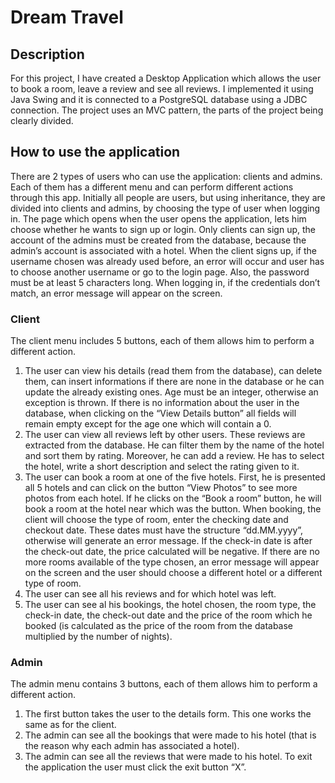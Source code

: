 # Dream Travel
## Description
For this project, I have created a Desktop Application which allows the user to book a room, leave a review and see all reviews. I implemented it using Java Swing and it is connected to a PostgreSQL database using a JDBC connection. The project uses an MVC pattern, the parts of the project being clearly divided.

## How to use the application
There are 2 types of users who can use the application: clients and admins. Each of them has a different menu and can perform different actions through this app. Initially all people are users, but using inheritance, they are divided into clients and admins, by choosing the type of user when logging in.
The page which opens when the user opens the application, lets him choose whether he wants to sign up or login. Only clients can sign up, the account of the admins must be created from the database, because the admin’s account is associated with a hotel. When the client signs up, if the username chosen was already used before, an error will occur and user has to choose another username or go to the login page. Also, the password must be at least 5 characters long. When logging in, if the credentials don’t match, an error message will appear on the screen.
### Client
The client menu includes 5 buttons, each of them allows him to perform a different action. 
1.	The user can view his details (read them from the database), can delete them, can insert informations if there are none in the database or he can update the already existing ones. Age must be an integer, otherwise an exception is thrown. If there is no information about the user in the database, when clicking on the “View Details button” all fields will remain empty except for the age one which will contain a 0.
2.	The user can view all reviews left by other users. These reviews are extracted from the database. He can filter them by the name of the hotel and sort them by rating. Moreover, he can add a review. He has to select the hotel, write a short description and select the rating given to it.
3.	The user can book a room at one of the five hotels. First, he is presented all 5 hotels and can click on the button “View Photos” to see more photos from each hotel. If he clicks on the “Book a room” button, he will book a room at the hotel near which was the button. When booking, the client will choose the type of room, enter the checking date and checkout date. These dates must have the structure “dd.MM.yyyy”, otherwise will generate an error message. If the check-in date is after the check-out date, the price calculated will be negative. If there are no more rooms available of the type chosen, an error message will appear on the screen and the user should choose a different hotel or a different type of room.
4.	The user can see all his reviews and for which hotel was left.
5.	The user can see al his bookings, the hotel chosen, the room type, the check-in date, the check-out date and the price of the room which he booked (is calculated as the price of the room from the database multiplied by the number of nights).

### Admin
The admin menu contains 3 buttons, each of them allows him to perform a different action.
1.	The first button takes the user to the details form. This one works the same as for the client.
2.	The admin can see all the bookings that were made to his hotel (that is the reason why each admin has associated a hotel).
3.	The admin can see all the reviews that were made to his hotel.
To exit the application the user must click the exit button “X”. 

